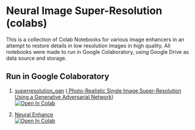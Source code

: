 # Neural Image Super-Resolution (colabs)

This is a collection of Colab Notebooks for various image enhancers in an attempt to restore details in low resolution images in high quality. All notebooks were made to run in Google Colaboratory, using Google Drive as data source and storage.

## Run in Google Colaboratory

1. [superresolution_gan](https://github.com/fukumame/superresolution_gan) ([ Photo-Realistic Single Image Super-Resolution Using a Generative Adversarial Network](https://arxiv.org/abs/1609.04802)) <br>
[![Open In Colab](https://colab.research.google.com/assets/colab-badge.svg)](https://colab.research.google.com/github/olaviinha/NeuralImageSuperResolution/blob/master/image_superres.ipynb)

2. [Neural Enhance](https://github.com/alexjc/neural-enhance) <br>
[![Open In Colab](https://colab.research.google.com/assets/colab-badge.svg)](https://colab.research.google.com/github/olaviinha/NeuralImageSuperResolution/blob/master/neural_enhance.ipynb)



